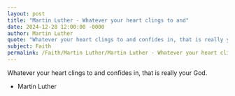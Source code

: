 ```yaml
---
layout: post
title: "Martin Luther - Whatever your heart clings to and"
date: 2024-12-28 12:00:00 -0000
author: Martin Luther
quote: "Whatever your heart clings to and confides in, that is really your God."
subject: Faith
permalink: /Faith/Martin Luther/Martin Luther - Whatever your heart clings to and
---
```


Whatever your heart clings to and confides in, that is really your God.

- Martin Luther
